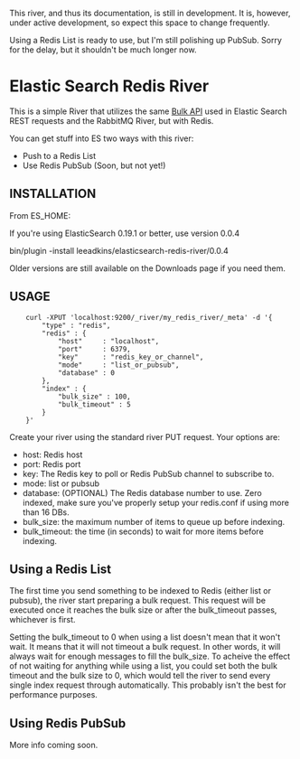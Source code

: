This river, and thus its documentation, is still in development.
It is, however, under active development, so expect this space
to change frequently.

Using a Redis List is ready to use, but I'm still polishing up
PubSub. Sorry for the delay, but it shouldn't be much longer now.

# Elastic Search Redis River

This is a simple River that utilizes the same [Bulk API](http://www.elasticsearch.org/guide/reference/api/bulk.html) used 
in Elastic Search REST requests and the RabbitMQ River, but
with Redis.

You can get stuff into ES two ways with this river:
 - Push to a Redis List
 - Use Redis PubSub (Soon, but not yet!)
 
 
## INSTALLATION

From ES_HOME:

If you're using ElasticSearch 0.19.1 or better, use version 0.0.4

bin/plugin -install leeadkins/elasticsearch-redis-river/0.0.4

Older versions are still available on the Downloads page if you need them.

## USAGE
	  	curl -XPUT 'localhost:9200/_river/my_redis_river/_meta' -d '{
		    "type" : "redis",
		    "redis" : {
		        "host"     : "localhost", 
		        "port"     : 6379,
		        "key"      : "redis_key_or_channel",
		        "mode"     : "list_or_pubsub",
		        "database" : 0
		    },
		    "index" : {
		        "bulk_size" : 100,
		        "bulk_timeout" : 5
		    }
		}'


Create your river using the standard river PUT request. Your options are:
 - host:         Redis host
 - port:         Redis port
 - key:          The Redis key to poll or Redis PubSub channel to subscribe to.
 - mode:         list or pubsub
 - database:     (OPTIONAL) The Redis database number to use. Zero indexed, make sure you've properly setup your redis.conf if using more than 16 DBs.
 - bulk_size:    the maximum number of items to queue up before indexing.
 - bulk_timeout: the time (in seconds) to wait for more items before indexing.



## Using a Redis List
The first time you send something to be indexed to Redis (either list or pubsub),
the river start preparing a bulk request. This request will be executed once it
reaches the bulk size or after the bulk_timeout passes, whichever is first.

Setting the bulk_timeout to 0 when using a list doesn't mean that it won't wait.
It means that it will not timeout a bulk request. In other words, it will always
wait for enough messages to fill the bulk_size. To acheive the effect of not waiting for
anything while using a list, you could set both the bulk timeout and the bulk size
to 0, which would tell the river to send every single index request through automatically.
This probably isn't the best for performance purposes.

## Using Redis PubSub

More info coming soon.
